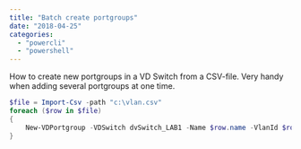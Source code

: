 ```yaml
---
title: "Batch create portgroups"
date: "2018-04-25"
categories: 
  - "powercli"
  - "powershell"
---
```


How to create new portgroups in a VD Switch from a CSV-file. Very handy when adding several portgroups at one time. 
```powershell
$file = Import-Csv -path "c:\vlan.csv"
foreach ($row in $file)
{
    New-VDPortgroup -VDSwitch dvSwitch_LAB1 -Name $row.name -VlanId $row.vlanid
}
```
